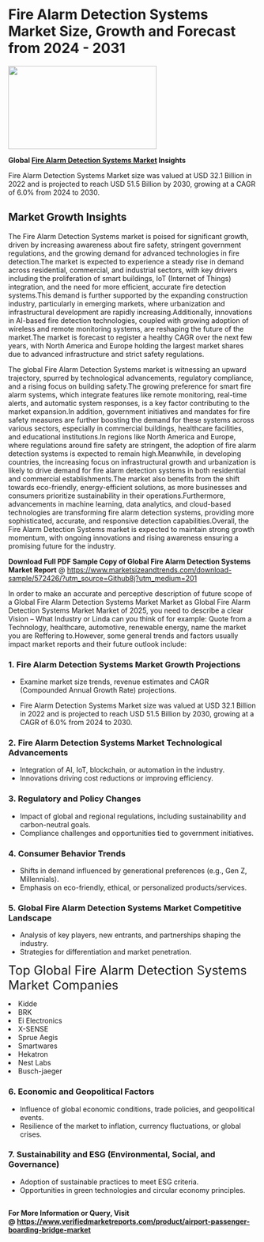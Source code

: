 <H1>Fire Alarm Detection Systems Market Size, Growth and Forecast from 2024 - 2031</H1><img class="aligncenter size-medium wp-image-584254" src="https://thirdeyenews.in/wp-content/uploads/2024/09/Global-Market-Research-300x168.jpeg" alt="" width="300" height="168" /><p><strong>Global&nbsp;<a href="https://www.marketsizeandtrends.com/download-sample/572426/?utm_source=Github8j?utm_medium=201">Fire Alarm Detection Systems Market</a> Insights</strong></p><p>Fire Alarm Detection Systems Market size was valued at USD 32.1 Billion in 2022 and is projected to reach USD 51.5 Billion by 2030, growing at a CAGR of 6.0% from 2024 to 2030.</p><p><h2>Market Growth Insights</h2> <p>The Fire Alarm Detection Systems market is poised for significant growth, driven by increasing awareness about fire safety, stringent government regulations, and the growing demand for advanced technologies in fire detection.The market is expected to experience a steady rise in demand across residential, commercial, and industrial sectors, with key drivers including the proliferation of smart buildings, IoT (Internet of Things) integration, and the need for more efficient, accurate fire detection systems.This demand is further supported by the expanding construction industry, particularly in emerging markets, where urbanization and infrastructural development are rapidly increasing.Additionally, innovations in AI-based fire detection technologies, coupled with growing adoption of wireless and remote monitoring systems, are reshaping the future of the market.The market is forecast to register a healthy CAGR over the next few years, with North America and Europe holding the largest market shares due to advanced infrastructure and strict safety regulations.</p> <p>The global Fire Alarm Detection Systems market is witnessing an upward trajectory, spurred by technological advancements, regulatory compliance, and a rising focus on building safety.The growing preference for smart fire alarm systems, which integrate features like remote monitoring, real-time alerts, and automatic system responses, is a key factor contributing to the market expansion.In addition, government initiatives and mandates for fire safety measures are further boosting the demand for these systems across various sectors, especially in commercial buildings, healthcare facilities, and educational institutions.In regions like North America and Europe, where regulations around fire safety are stringent, the adoption of fire alarm detection systems is expected to remain high.Meanwhile, in developing countries, the increasing focus on infrastructural growth and urbanization is likely to drive demand for fire alarm detection systems in both residential and commercial establishments.The market also benefits from the shift towards eco-friendly, energy-efficient solutions, as more businesses and consumers prioritize sustainability in their operations.Furthermore, advancements in machine learning, data analytics, and cloud-based technologies are transforming fire alarm detection systems, providing more sophisticated, accurate, and responsive detection capabilities.Overall, the Fire Alarm Detection Systems market is expected to maintain strong growth momentum, with ongoing innovations and rising awareness ensuring a promising future for the industry.</p> <p><span class=""><strong>Download Full PDF Sample Copy of Global Fire Alarm Detection Systems Market Report</strong> @ <a href="https://www.marketsizeandtrends.com/download-sample/572426/?utm_source=Github8j?utm_medium=201" target="_blank">https://www.marketsizeandtrends.com/download-sample/572426/?utm_source=Github8j?utm_medium=201</a></span></p><p>In order to make an accurate and perceptive description of future scope of a Global&nbsp;Fire Alarm Detection Systems Market Market as Global&nbsp;Fire Alarm Detection Systems Market Market of 2025, you need to describe a clear Vision &ndash; What Industry or Linda can you think of for example: Quote from a Technology, healthcare, automotive, renewable energy, name the market you are Reffering to.However, some general trends and factors usually impact market reports and their future outlook include:</p><h3>1.&nbsp;<strong>Fire Alarm Detection Systems Market Growth Projections</strong></h3><ul><li>Examine market size trends, revenue estimates and CAGR (Compounded Annual Growth Rate) projections.</li><li><p>Fire Alarm Detection Systems Market size was valued at USD 32.1 Billion in 2022 and is projected to reach USD 51.5 Billion by 2030, growing at a CAGR of 6.0% from 2024 to 2030.</p></li></ul><h3>2.&nbsp;<strong>Fire Alarm Detection Systems Market Technological Advancements</strong></h3><ul><li>Integration of AI, IoT, blockchain, or automation in the industry.</li><li>Innovations driving cost reductions or improving efficiency.</li></ul><h3>3.&nbsp;<strong>Regulatory and Policy Changes</strong></h3><ul><li>Impact of global and regional regulations, including sustainability and carbon-neutral goals.</li><li>Compliance challenges and opportunities tied to government initiatives.</li></ul><h3>4.&nbsp;<strong>Consumer Behavior Trends</strong></h3><ul><li>Shifts in demand influenced by generational preferences (e.g., Gen Z, Millennials).</li><li>Emphasis on eco-friendly, ethical, or personalized products/services.</li></ul><h3>5.&nbsp;<strong>Global Fire Alarm Detection Systems Market Competitive Landscape</strong></h3><ul><li>Analysis of key players, new entrants, and partnerships shaping the industry.</li><li>Strategies for differentiation and market penetration.</li></ul><p data-pm-slice="1 1 []"><span style="color: inherit; font-family: inherit; font-size: 25px;">Top Global Fire Alarm Detection Systems Market Companies</span></p><div class="" data-test-id=""><p><li>Kidde</li><li> BRK</li><li> Ei Electronics</li><li> X-SENSE</li><li> Sprue Aegis</li><li> Smartwares</li><li> Hekatron</li><li> Nest Labs</li><li> Busch-jaeger</li></p></div><h3>6.&nbsp;<strong>Economic and Geopolitical Factors</strong></h3><ul><li>Influence of global economic conditions, trade policies, and geopolitical events.</li><li>Resilience of the market to inflation, currency fluctuations, or global crises.</li></ul><h3>7.&nbsp;<strong>Sustainability and ESG (Environmental, Social, and Governance)</strong></h3><ul><li>Adoption of sustainable practices to meet ESG criteria.</li><li>Opportunities in green technologies and circular economy principles.</li></ul><h2><strong style="font-size: 14px;">For More Information or Query, Visit @&nbsp;</strong><a style="background-color: #ffffff; font-size: 14px;" href="https://www.marketsizeandtrends.com/report/fire-alarm-detection-systems-market/" target="_blank">https://www.verifiedmarketreports.com/product/airport-passenger-boarding-bridge-market</a></h2>